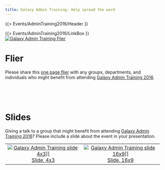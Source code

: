 ```yaml
---
title: Galaxy Admin Training: Help spread the word
---
```

{{> Events/AdminTraining2016/Header }}



<div class='right'>{{> Events/AdminTraining2016/LinkBox }} </div>

<div class='left'><a href='PLACEHOLDER_ATTACHMENT_URL/src/GAT2016Flier.pdf'><img src="/src/events/admin-training2016/publicity/GAT2016FlierThumb.png" alt="Galaxy Admin Training Flier" /></a></div>

# Flier

Please share this [one page flier](PLACEHOLDER_ATTACHMENT_URL/src/GAT2016Flier.pdf) with any groups, departments, and individuals who might benefit from attending [Galaxy Admin Training 2016](/src/events/admin-training2016/index.md).

<br /><br /><br />

# Slides

Giving a talk to a group that might benefit from attending [Galaxy Admin Training 2016](/src/events/admin-training2016/index.md)?  Please include a slide about the event in your presentation.

<table>
  <tr>
    <td style=" text-align: center; border: none;"> <a href='PLACEHOLDER_ATTACHMENT_URL/src/GAT2016Slide4x3.pdf'><img src="/src/events/admin-training2016/publicity/GAT2016Slide4x3Thumb.png" alt="Galaxy Admin Training slide 4x3]]" /></a><br /><a href='PLACEHOLDER_ATTACHMENT_URL/src/GAT2016Slide4x3.pdf'>Slide, 4x3</a> </td>
    <td style=" text-align: center; border: none;"> <a href='PLACEHOLDER_ATTACHMENT_URL/src/GAT2016Slide16x9.pdf'><img src="/src/events/admin-training2016/publicity/GAT2016Slide16x19Thumb.png" alt="Galaxy Admin Training slide 16x9]]" /></a><br /><a href='PLACEHOLDER_ATTACHMENT_URL/src/GAT2016Slide16x9.pdf'>Slide, 16x9</a> </td>
  </tr>
</table>

